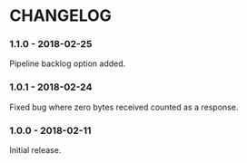 # CHANGELOG

### 1.1.0 - 2018-02-25

Pipeline backlog option added.

### 1.0.1 - 2018-02-24

Fixed bug where zero bytes received counted as a response.

### 1.0.0 - 2018-02-11

Initial release.
